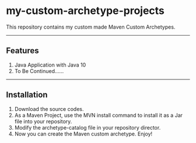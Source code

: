 # my-custom-archetype-projects
This repository contains my custom made Maven Custom Archetypes.<br>
<hr>
<h2>Features</h2>
<ol>
  <li>Java Application with Java 10</li>
  <li>To Be Continued......</li>
</ol>
<hr>
<h2>Installation</h2>
<ol>
  <li>Download the source codes.</li>
  <li>As a Maven Project, use the MVN install command to install it as a Jar file into your repository.</li>
  <li>Modify the archetype-catalog file in your repository director.</li>
  <li>Now you can create the Maven custom archetype. Enjoy!</li>
</ol>
